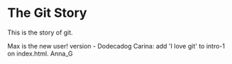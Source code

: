 # The Git Story

This is the story of git.

Max is the new user!
version - Dodecadog
Carina: add 'I love git' to intro-1 on index.html.
Anna_G
